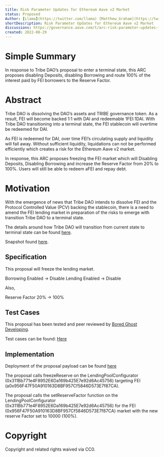 ```yaml
---
title: Risk Parameter Updates for Ethereum Aave v2 Market
status: Proposed
Author: [Llama](https://twitter.com/llama) [Matthew_Graham](https://twitter.com/Matthew_Graham_) [defijesus.eth](https://twitter.com/eldefijesus)
shortDescription: Risk Parameter Updates for Ethereum Aave v2 Market
discussions: https://governance.aave.com/t/arc-risk-parameter-updates-for-ethereum-aave-v2-market/9393
created: 2022-08-29
---
```


# Simple Summary

In response to Tribe DAO’s proposal to enter a terminal state, this ARC proposes disabling Deposits, disabling Borrowing and route 100% of the interest paid by FEI borrowers to the Reserve Factor.

# Abstract

Tribe DAO is dissolving the DAO’s assets and TRIBE governance token. As a result, FEI will become backed 1:1 with DAI and redeemable 1FEI:1DAI. With Tribe DAO transitioning into a terminal state, the FEI stablecoin will overtime be redeemed for DAI.

As FEI is redeemed for DAI, over time FEI’s circulating supply and liquidity will fall away. Without sufficient liquidity, liquidations can not be performed efficiently which creates a risk for the Ethereum Aave v2 market.

In response, this ARC proposes freezing the FEI market which will Disabling Deposits, Disabling Borrowing and increase the Reserve Factor from 20% to 100%. Users will still be able to redeem aFEI and repay debt. 

# Motivation

With the emergence of news that Tribe DAO intends to dissolve FEI and the Protocol Controlled Value (PCV) backing the stablecoin, there is a need to amend the FEI lending market in preparation of the risks to emerge with transition Tribe DAO to a terminal state.

The details around how Tribe DAO will transition from current state to terminal state can be found [here](https://tribe.fei.money/t/tip-121-proposal-for-the-future-of-the-tribe-dao/4475).

Snapshot found [here](https://snapshot.org/#/aave.eth/proposal/0x19df23070be999efbb7caf6cd35c320eb74dd119bcb15d003dc2e82c2bbd0d94). 

## Specification

This proposal will freeze the lending market. 

Borrowing Enabled → Disable 
Lending Enabled → Disable 

Also,

Reserve Factor 20% → 100%

## Test Cases

This proposal has been tested and peer reviewed by [Bored Ghost Developing](https://twitter.com/bgdlabs).

Test cases can be found: [Here](https://github.com/llama-community/aave-risk-param-updates-fei/blob/main/src/test/ValidationFeiRiskParamsUpdate.sol)

## Implementation

Deployment of the proposal payload can be found [here](TODO)
 
The proposal calls freezeReserve on the LendingPoolConfigurator (0x311Bb771e4F8952E6Da169b425E7e92d6Ac45756) targeting FEI (a0x956F47F50A910163D8BF957Cf5846D573E7f87CA).

The proposal calls the setReserveFactor function on the LendingPoolConfigurator (0x311Bb771e4F8952E6Da169b425E7e92d6Ac45756) for the FEI (0x956F47F50A910163D8BF957Cf5846D573E7f87CA) market with the new reserve Factor set to 10000 (100%).

# Copyright

Copyright and related rights waived via CC0.

